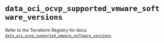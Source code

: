 # `data_oci_ocvp_supported_vmware_software_versions`

Refer to the Terraform Registry for docs: [`data_oci_ocvp_supported_vmware_software_versions`](https://registry.terraform.io/providers/oracle/oci/7.19.0/docs/data-sources/ocvp_supported_vmware_software_versions).

